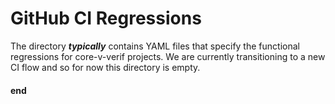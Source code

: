 # GitHub CI Regressions
The directory **_typically_** contains YAML files that specify the functional regressions for core-v-verif projects.
We are currently transitioning to a new CI flow and so for now this directory is empty.

<!--
The regressions use the Github Actions YAML to specify and implement regressions.
This README will specify usage and intention of the YAML files in this directory with a brief introduction to the YAML.
For more documentation on Github YAML refer to: https://docs.github.com/en/actions

Two general types of regressions are specified:
| Type       | Starting Event | Goal           |
|:-----------|:---------------|:---------------|
| Triggered  | Push on an official core-v-verif branch | Ensure that merges occur properly and testbench on official branches are in a working state.  Should be largely immune from RTL instability | 
| Scheduled  | On regularly scheduled times | Larger regressions to measure testbench implementation, coverage, and RTL stability.  It expected these regressions will show failing tests while under development. |

## Naming Convention

All regressions specified in these regression YAMLs should have the following convention to ensure consistency:

*core*\_*regression*\_*branch*

Examples
- A ci_check that executes on the _dev_ branch of the cv32e40p (cv32e40p/dev) should be named: _cv32e40p_ci_check_dev_
- A release check (rel_check) that executes on the _master_ branch for the cv32e40x should be named: _cv32e40x_rel_check_master_

## Metrics
All regressions will be executed using the Metrics cloud simulation platform https://metrics.ca/

Contributors to core-v-verif who are affiliated with OpenHW Members can request an account with access to the OpenHW core-v-verif project to review
details on regression results including pass/fail, coverage, trends, etc.

https://openhwgroup.metrics.ca/main-core-v-verif-openhwgroup/dashboard

The Metrics regressions are specified in .metrics.json in the root directory of core-v-verif.  Note that all Github CI regressions must have an entry in the .metrics.json file for proper
trend analysis.

## Triggered Regressions

The file triggered-metrics-regress.yml contains definitions of all regressions that start upon push to one of the "official branches" for core-v-verif

- master
For each core in development (e.g. cv32e40p, cv32e40x)
- _core_/dev
- _core_/dev

The triggered YAML workflow is started when any of the in-development branches are pushed to:

```
on:
  push:
    branches:
      - master
      - cv32e40p/dev
      - cv32e40p/release
```

Individual jobs in each yaml should only execute when the intended branch is pushed using full git refs format:

```
  cv32e40p_ci_check_dev-metrics:    
    runs-on: ubuntu-latest    
    if: github.ref == 'refs/heads/cv32e40p/dev'
    steps:
      - uses: actions/checkout@v2
        with:
          ref: cv32e40p/dev
      - run: ./bin/metrics-regress $METRICS_REGRESSION_NAME $METRICS_PROJECT_ID
        env:
          METRICS_CI_TOKEN: ${{ secrets.METRICS_CI_TOKEN }}
          METRICS_REGRESSION_NAME: cv32e40p_ci_check_dev
          METRICS_PROJECT_ID: ${{ secrets.METRICS_PROJECT_ID }}
          PR_NUMBER: ${{ github.event.pull_request.number }}
        shell: bash
```

## Scheduled

Scheduled regressions should be specified on a per-core basis using *core*-scheduled-metrics-regress.yml.  Scheduled regressions should target the dev branch for the core intended.
The only other major difference from a triggered regression is that a branch trigger specification is replaced by a cron-like specification.  https://docs.github.com/en/actions/reference/events-that-trigger-workflows#scheduled-events

```
on:
  schedule:
    # This will run nightly (in the Western Hemisphere) at 0500 UTC
    - cron: '0 5 * * *'
```

-->
#### end

